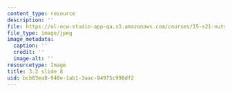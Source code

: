 ```yaml
---
content_type: resource
description: ''
file: https://ol-ocw-studio-app-qa.s3.amazonaws.com/courses/15-s21-nuts-and-bolts-of-business-plans-january-iap-2014/bcb83ea8940e1ab13aac84975c998df2_Slide8.JPG
file_type: image/jpeg
image_metadata:
  caption: ''
  credit: ''
  image-alt: ''
resourcetype: Image
title: 3.2 slide 8
uid: bcb83ea8-940e-1ab1-3aac-84975c998df2
---
```

